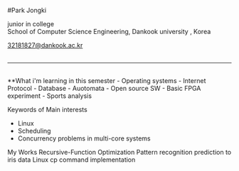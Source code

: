 
#Park Jongki

junior in college <br>
School of Computer Science Engineering, Dankook university , Korea <br>

32181827@dankook.ac.kr <br><br>
***
<br>
**What i'm learning in this semester
- Operating systems
- Internet Protocol
- Database
- Auotomata
- Open source SW 
- Basic FPGA experiment
- Sports analysis

Keywords of Main interests
- Linux 
- Scheduling
- Concurrency problems in multi-core systems


My Works
Recursive-Function Optimization
Pattern recognition prediction to iris data
Linux cp command implementation
